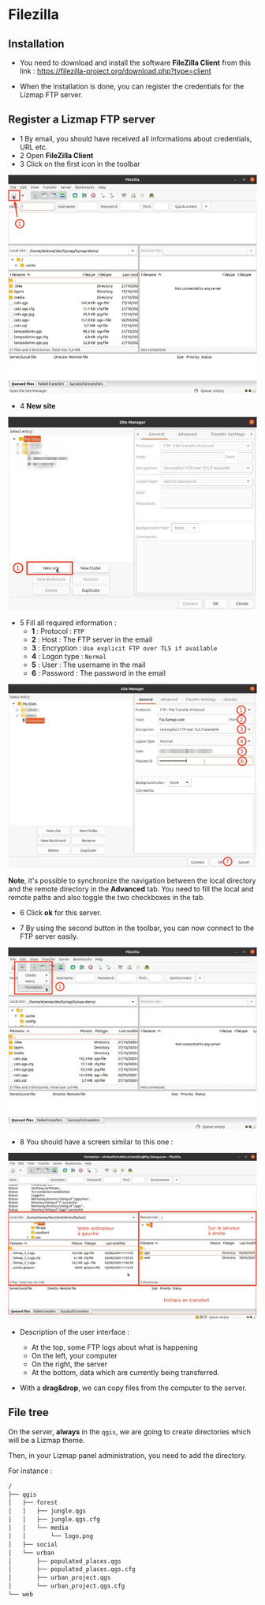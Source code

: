# Filezilla

## Installation

* You need to download and install the software **FileZilla Client** from this link : 
https://filezilla-project.org/download.php?type=client
  
* When the installation is done, you can register the credentials for the Lizmap FTP server.
  
## Register a Lizmap FTP server

* 1 By email, you should have received all informations about credentials, URL etc.
* 2 Open **FileZilla Client**
* 3 Click on the first icon in the toolbar

![Filezilla](./media/ftp_1.jpg)

* 4 **New site**

![Filezilla](./media/ftp_2.jpg)

* 5 Fill all required information :
    * **1** : Protocol : `FTP`
    * **2** : Host : The FTP server in the email
    * **3** : Encryption : `Use explicit FTP over TLS if available`
    * **4** : Logon type : `Normal`
    * **5** : User : The username in the mail
    * **6** : Password : The password in the email

![Filezilla](./media/ftp_3.jpg)

**Note**, it's possible to synchronize the navigation between the local directory and the
remote directory in the **Advanced** tab. You need to fill the local and remote paths and
also toggle the two checkboxes in the tab.

* 6 Click **ok** for this server.

* 7 By using the second button in the toolbar, you can now connect to the FTP server easily.

![Filezilla](./media/ftp_4.jpg)

* 8 You should have a screen similar to this one : 

![Filezilla](./media/ftp_5.jpg)

* Description of the user interface :
    * At the top, some FTP logs about what is happening
    * On the left, your computer
    * On the right, the server
    * At the bottom, data which are currently being transferred.
    
* With a **drag&drop**, we can copy files from the computer to the server.

## File tree

On the server, **always** in the `qgis`, we are going to create directories which will be a Lizmap theme.

Then, in your Lizmap panel administration, you need to add the directory.

For instance :

```bash
/
├── qgis
│   ├── forest
│   │   ├── jungle.qgs
│   │   ├── jungle.qgs.cfg
│   │   └── media
│   │       └── logo.png
│   ├── social
│   └── urban
│       ├── populated_places.qgs
│       ├── populated_places.qgs.cfg
│       ├── urban_project.qgs
│       └── urban_project.qgs.cfg
└── web
```
